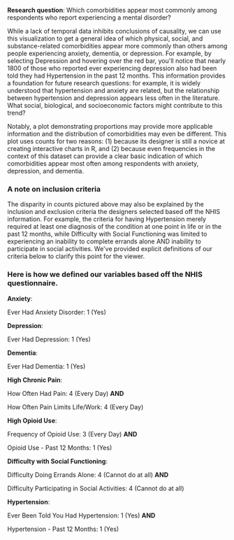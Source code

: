 **Research question**: Which comorbidities appear most commonly among respondents who report experiencing a mental disorder?

While a lack of temporal data inhibits conclusions of causality, we can use this visualization to get a general idea of which physical, social, and substance-related comorbidities appear more commonly than others among people experiencing anxiety, dementia, or depression. For example, by selecting Depression and hovering over the red bar, you'll notice that nearly 1800 of those who reported ever experiencing depression also had been told they had Hypertension in the past 12 months. This information provides a foundation for future research questions: for example, it is widely understood that hypertension and anxiety are related, but the relationship between hypertension and depression appears less often in the literature. What social, biological, and socioeconomic factors might contribute to this trend?

Notably, a plot demonstrating proportions may provide more applicable information and the distribution of comorbidities may even be different. This plot uses counts for two reasons: (1) because its designer is still a novice at creating interactive charts in R, and (2) because even frequencies in the context of this dataset can provide a clear basic indication of which comorbidities appear most often among respondents with anxiety, depression, and dementia.

### A note on inclusion criteria 
The disparity in counts pictured above may also be explained by the inclusion and exclusion criteria the designers selected based off the NHIS information. For example, the criteria for having Hypertension merely required at least one diagnosis of the condition at one point in life or in the past 12 months, while Difficulty with Social Functioning was limited to experiencing an inability to complete errands alone AND inability to participate in social activities. We've provided explicit definitions of our criteria below to clarify this point for the viewer.


### Here is how we defined our variables based off the NHIS questionnaire.

**Anxiety**:

Ever Had Anxiety Disorder: 1 (Yes)

**Depression**:

Ever Had Depression: 1 (Yes)

**Dementia**:

Ever Had Dementia: 1 (Yes)

**High Chronic Pain**:

How Often Had Pain: 4 (Every Day) **AND**

How Often Pain Limits Life/Work: 4 (Every Day)

**High Opioid Use**:

Frequency of Opioid Use: 3 (Every Day) **AND**

Opioid Use - Past 12 Months: 1 (Yes)

**Difficulty with Social Functioning**:

Difficulty Doing Errands Alone: 4 (Cannot do at all) **AND**

Difficulty Participating in Social Activities: 4 (Cannot do at all)

**Hypertension**:

Ever Been Told You Had Hypertension: 1 (Yes) **AND**

Hypertension - Past 12 Months: 1 (Yes)
